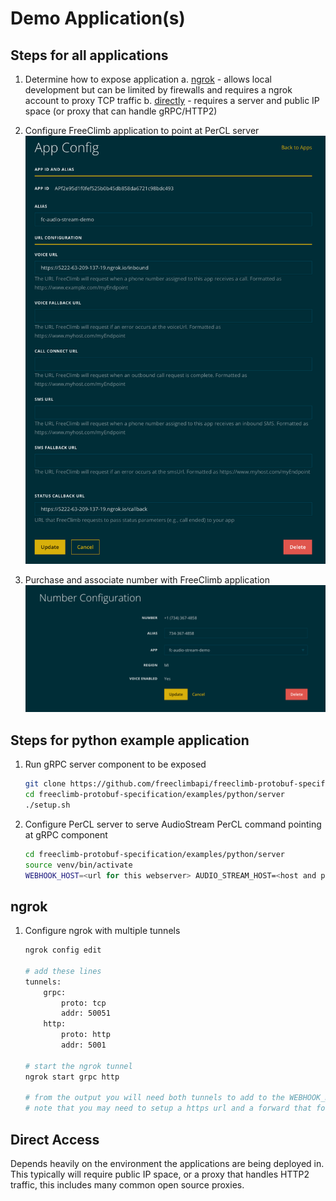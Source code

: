 # Demo Application(s)

## Steps for all applications

1. Determine how to expose application
    a. [ngrok](#ngrok) - allows local development but can be limited by firewalls and requires a ngrok account to proxy TCP traffic
    b. [directly](#direct-access) - requires a server and public IP space (or proxy that can handle gRPC/HTTP2)
    
2. Configure FreeClimb application to point at PerCL server
    ![FreeClimb Application Config](./images/fc-application.png)
3. Purchase and associate number with FreeClimb application
    ![FreeClimb Number Config](./images/fc-number.png)


## Steps for python example application

1. Run gRPC server component to be exposed

    ```bash
    git clone https://github.com/freeclimbapi/freeclimb-protobuf-specification
    cd freeclimb-protobuf-specification/examples/python/server
    ./setup.sh
    ```

2. Configure PerCL server to serve AudioStream PerCL command pointing at gRPC component

    ```bash
    cd freeclimb-protobuf-specification/examples/python/server
    source venv/bin/activate
    WEBHOOK_HOST=<url for this webserver> AUDIO_STREAM_HOST=<host and port of grpc server> python3 webserver.py
    ```

## ngrok

1. Configure ngrok with multiple tunnels

    ```bash
    ngrok config edit

    # add these lines
    tunnels:
        grpc:
            proto: tcp
            addr: 50051
        http:
            proto: http
            addr: 5001

    # start the ngrok tunnel
    ngrok start grpc http

    # from the output you will need both tunnels to add to the WEBHOOK_HOST and AUDIO_STREAM_HOST above
    # note that you may need to setup a https url and a forward that forwards url from the https url to the ngrok tcp url
    ```

## Direct Access

Depends heavily on the environment the applications are being deployed in. This typically will require public IP space, or a proxy that handles HTTP2 traffic, this includes many common open source proxies.
